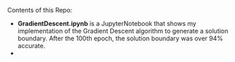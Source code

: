 Contents of this Repo:
- **GradientDescent.ipynb** is a JupyterNotebook that shows my implementation of the Gradient Descent algorithm to generate a solution boundary. After the 100th epoch, the solution boundary was over 94% accurate.
- 
